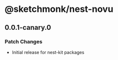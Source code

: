 # @sketchmonk/nest-novu

## 0.0.1-canary.0

### Patch Changes

- Initial release for nest-kit packages
